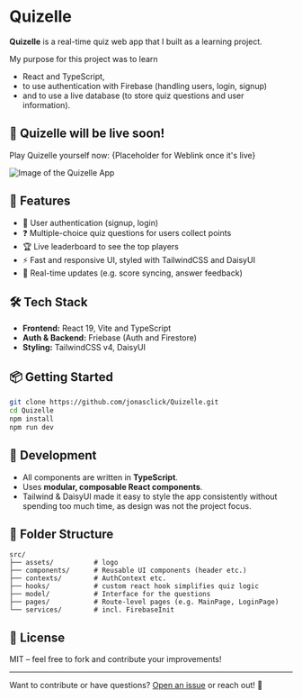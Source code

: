 # Quizelle

**Quizelle** is a real-time quiz web app that I built as a learning project.

My purpose for this project was to learn

- React and TypeScript,
- to use authentication with Firebase (handling users, login, signup)
- and to use a live database (to store quiz questions and user information).

## 🚀 Quizelle will be live soon!

Play Quizelle yourself now: {Placeholder for Weblink once it's live}

<img src="https://github.com/jonasclick/hosting-images/blob/main/Quizelle.jpeg" alt="Image of the Quizelle App" style="max-width: 100%; height: auto;">

## 🔭 Features

- 🔐 User authentication (signup, login)
- ❓ Multiple-choice quiz questions for users collect points
- 🏆 Live leaderboard to see the top players
- ⚡ Fast and responsive UI, styled with TailwindCSS and DaisyUI
- 🔄 Real-time updates (e.g. score syncing, answer feedback)

## 🛠️ Tech Stack

- **Frontend:** React 19, Vite and TypeScript
- **Auth & Backend:** Friebase (Auth and Firestore)
- **Styling:** TailwindCSS v4, DaisyUI

## 📦 Getting Started

```bash
git clone https://github.com/jonasclick/Quizelle.git
cd Quizelle
npm install
npm run dev
```

## 🧪 Development

- All components are written in **TypeScript**.
- Uses **modular, composable React components**.
- Tailwind & DaisyUI made it easy to style the app consistently without spending too much time, as design was not the project focus.

## 📁 Folder Structure

```
src/
├── assets/          # logo
├── components/      # Reusable UI components (header etc.)
├── contexts/        # AuthContext etc.
├── hooks/           # custom react hook simplifies quiz logic
├── model/           # Interface for the questions
├── pages/           # Route-level pages (e.g. MainPage, LoginPage)
└── services/        # incl. FirebaseInit
```

## 🧯 License

MIT – feel free to fork and contribute your improvements!

---

Want to contribute or have questions? [Open an issue](https://github.com/jonasclick/Quizelle/issues) or reach out! 🚀
